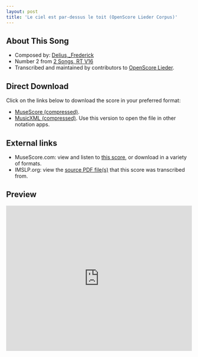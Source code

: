 ```yaml
---
layout: post
title: 'Le ciel est par-dessus le toit (OpenScore Lieder Corpus)'
---
```


## About This Song

- Composed by: [Delius,_Frederick](https://fourscoreandmore.org/openscore/lieder/Delius,_Frederick)
- Number 2 from [2 Songs, RT V16](https://fourscoreandmore.org/openscore/lieder/Delius,_Frederick/2_Songs,_RT_V16)
- Transcribed and maintained by contributors to [OpenScore Lieder].

[OpenScore Lieder]: https://musescore.com/openscore-lieder-corpus

## Direct Download

Click on the links below to download the score in your preferred format:
- [MuseScore (compressed)](https://github.com/openscore/lieder/blob/main/scores/Delius,_Frederick/2_Songs,_RT_V16/2_Le_ciel_est_par-dessus_le_toit/lc6510502.mscz?raw=true).
- [MusicXML (compressed)](https://github.com/openscore/lieder/blob/main/scores/Delius,_Frederick/2_Songs,_RT_V16/2_Le_ciel_est_par-dessus_le_toit/lc6510502.mxl?raw=true). Use this version to open the file in other notation apps.

## External links

- MuseScore.com: view and listen to [this score][MuseScore], or download in a variety of formats.
- IMSLP.org: view the [source PDF file(s)][IMSLP] that this score was transcribed from.

[MuseScore]: https://musescore.com/score/6510502
[IMSLP]: https://imslp.org/wiki/Special:ReverseLookup/148197

## Preview

<iframe width="100%" height="394" src="https://musescore.com/openscore-lieder-corpus/scores/6510502/embed" frameborder="0" allowfullscreen allow="autoplay; fullscreen"></iframe>
